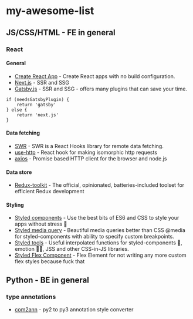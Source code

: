 # my-awesome-list
## JS/CSS/HTML - FE in general
### React
#### General
* [Create React App](https://create-react-app.dev/ "Create React App") - Create React apps with no build configuration.
* [Next.js](https://nextjs.org/ "Next.js") - SSR and SSG
* [Gatsby.js](https://www.gatsbyjs.org/ "Gatsby.js") - SSR and SSG - offers many plugins that can save your time. 
```
if (needsGatsbyPlugin) {
    return 'gatsby'
} else {
    return 'next.js'
}
```

#### Data fetching
* [SWR](https://swr.now.sh/ "SWR") - SWR is a React Hooks library for remote data fetching.
* [use-http](https://use-http.com/#/ "use-http") -  React hook for making isomorphic http requests
* [axios](https://github.com/axios/axios) - Promise based HTTP client for the browser and node.js

#### Data store
* [Redux-toolkit](https://redux-toolkit.js.org/) - The official, opinionated, batteries-included toolset for efficient Redux development

#### Styling
* [Styled components](https://styled-components.com/) - Use the best bits of ES6 and CSS to style your apps without stress 💅
* [Styled media query](https://www.npmjs.com/package/styled-media-query) - Beautiful media queries better than CSS @media for styled-components with ability to specify custom breakpoints.
* [Styled tools](https://github.com/diegohaz/styled-tools) - Useful interpolated functions for styled-components 💅, emotion 👩‍🎤, JSS and other CSS-in-JS libraries.
* [Styled Flex Component](https://github.com/SaraVieira/styled-flex-component) - Flex Element for not writing any more custom flex styles because fuck that

## Python - BE in general

### type annotations
* [com2ann](https://github.com/ilevkivskyi/com2ann) - py2 to py3 annotation style converter
